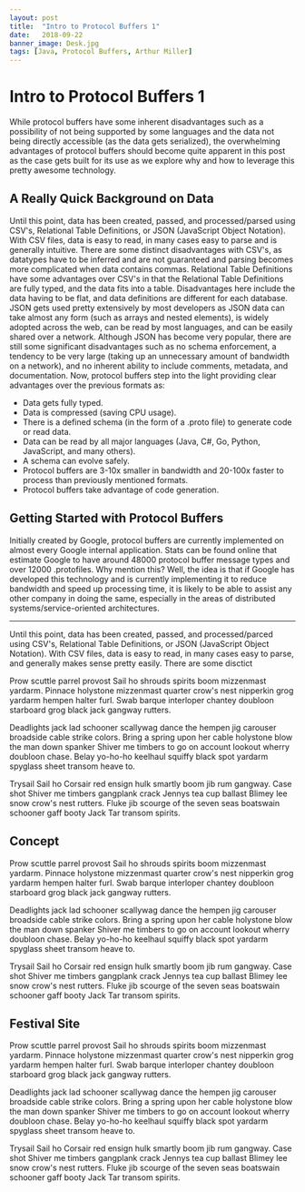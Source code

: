 ```yaml
---
layout: post
title:  "Intro to Protocol Buffers 1"
date:   2018-09-22
banner_image: Desk.jpg
tags: [Java, Protocol Buffers, Arthur Miller]
---
```


# Intro to Protocol Buffers 1 
While protocol buffers have some inherent disadvantages such as a possibility of not being supported by some languages and the data not being directly accessible (as the data gets serialized), the overwhelming advantages of protocol buffers should become quite apparent in this post as the case gets built for its use as we explore why and how to leverage this pretty awesome technology.
<!--more-->
## A Really Quick Background on Data
Until this point, data has been created, passed, and processed/parsed using CSV's, Relational Table Definitions, or JSON (JavaScript Object Notation). With CSV files, data is easy to read, in many cases easy to parse and is generally intuitive. There are some distinct disadvantages with CSV's, as datatypes have to be inferred and are not guaranteed and parsing becomes more complicated when data contains commas. Relational Table Definitions have some advantages over CSV's in that the Relational Table Definitions are fully typed, and the data fits into a table. Disadvantages here include the data having to be flat, and data definitions are different for each database. JSON gets used pretty extensively by most developers as JSON data can take almost any form (such as arrays and nested elements), is widely adopted across the web, can be read by most languages, and can be easily shared over a network. Although JSON has become very popular, there are still some significant disadvantages such as no schema enforcement, a tendency to be very large (taking up an unnecessary amount of bandwidth on a network), and no inherent ability to include comments, metadata, and documentation. Now, protocol buffers step into the light providing clear advantages over the previous formats as:
* Data gets fully typed. 
* Data is compressed (saving CPU usage).
* There is a defined schema (in the form of a .proto file) to generate code or read data.
* Data can be read by all major languages (Java, C#, Go, Python, JavaScript, and many others).
* A schema can evolve safely.
* Protocol buffers are 3-10x smaller in bandwidth and 20-100x faster to process than previously mentioned formats.
* Protocol buffers take advantage of code generation. 


## Getting Started with Protocol Buffers
Initially created by Google, protocol buffers are currently implemented on almost every Google internal application. Stats can be found online that estimate Google to have around 48000 protocol buffer message types and over 12000 .protofiles. Why mention this? Well, the idea is that if Google has developed this technology and is currently implementing it to reduce bandwidth and speed up processing time, it is likely to be able to assist any other company in doing the same, especially in the areas of distributed systems/service-oriented architectures.  


---
Until this point, data has been created, passed, and processed/parced using CSV's, Relational Table Definitions, or JSON (JavaScript Object Notation).
With CSV files, data is easy to read, in many cases easy to parse, and generally makes sense pretty easily. There are some disctict 

Prow scuttle parrel provost Sail ho shrouds spirits boom mizzenmast yardarm. Pinnace holystone mizzenmast quarter crow's nest nipperkin grog yardarm hempen halter furl. Swab barque interloper chantey doubloon starboard grog black jack gangway rutters.

Deadlights jack lad schooner scallywag dance the hempen jig carouser broadside cable strike colors. Bring a spring upon her cable holystone blow the man down spanker Shiver me timbers to go on account lookout wherry doubloon chase. Belay yo-ho-ho keelhaul squiffy black spot yardarm spyglass sheet transom heave to.

Trysail Sail ho Corsair red ensign hulk smartly boom jib rum gangway. Case shot Shiver me timbers gangplank crack Jennys tea cup ballast Blimey lee snow crow's nest rutters. Fluke jib scourge of the seven seas boatswain schooner gaff booty Jack Tar transom spirits.

## Concept

Prow scuttle parrel provost Sail ho shrouds spirits boom mizzenmast yardarm. Pinnace holystone mizzenmast quarter crow's nest nipperkin grog yardarm hempen halter furl. Swab barque interloper chantey doubloon starboard grog black jack gangway rutters.

Deadlights jack lad schooner scallywag dance the hempen jig carouser broadside cable strike colors. Bring a spring upon her cable holystone blow the man down spanker Shiver me timbers to go on account lookout wherry doubloon chase. Belay yo-ho-ho keelhaul squiffy black spot yardarm spyglass sheet transom heave to.

Trysail Sail ho Corsair red ensign hulk smartly boom jib rum gangway. Case shot Shiver me timbers gangplank crack Jennys tea cup ballast Blimey lee snow crow's nest rutters. Fluke jib scourge of the seven seas boatswain schooner gaff booty Jack Tar transom spirits.

## Festival Site

Prow scuttle parrel provost Sail ho shrouds spirits boom mizzenmast yardarm. Pinnace holystone mizzenmast quarter crow's nest nipperkin grog yardarm hempen halter furl. Swab barque interloper chantey doubloon starboard grog black jack gangway rutters.

Deadlights jack lad schooner scallywag dance the hempen jig carouser broadside cable strike colors. Bring a spring upon her cable holystone blow the man down spanker Shiver me timbers to go on account lookout wherry doubloon chase. Belay yo-ho-ho keelhaul squiffy black spot yardarm spyglass sheet transom heave to.

Trysail Sail ho Corsair red ensign hulk smartly boom jib rum gangway. Case shot Shiver me timbers gangplank crack Jennys tea cup ballast Blimey lee snow crow's nest rutters. Fluke jib scourge of the seven seas boatswain schooner gaff booty Jack Tar transom spirits.
